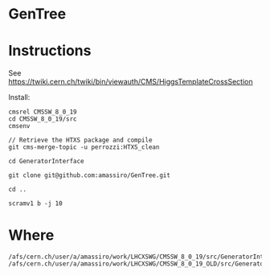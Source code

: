 # GenTree


Instructions
====

See
    https://twiki.cern.ch/twiki/bin/viewauth/CMS/HiggsTemplateCrossSection
    
Install:

    cmsrel CMSSW_8_0_19
    cd CMSSW_8_0_19/src
    cmsenv
    
    // Retrieve the HTXS package and compile
    git cms-merge-topic -u perrozzi:HTXS_clean
    
    cd GeneratorInterface
    
    git clone git@github.com:amassiro/GenTree.git
    
    cd ..
    
    scramv1 b -j 10
    
    
Where
====

    /afs/cern.ch/user/a/amassiro/work/LHCXSWG/CMSSW_8_0_19/src/GeneratorInterface/GenTree
    /afs/cern.ch/user/a/amassiro/work/LHCXSWG/CMSSW_8_0_19_OLD/src/GeneratorInterface/GenTree




